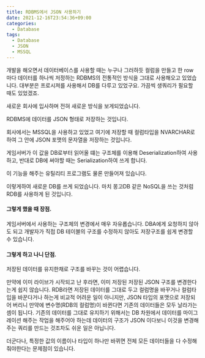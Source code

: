 ```yaml
---
title: RDBMS에서 JSON 사용하기
date: 2021-12-16T23:54:36+09:00
categories:
  - Database
tags:
  - Database
  - JSON
  - MSSQL
---
```


개발을 해오면서 데이터베이스를 사용할 때는 누구나 그러하듯 컬럼을 만들고 한 row 마다 데이터를 하나씩 저정하는 RDBMS의 전통적인 방식을 그대로 사용해오고 있었습니다. 대부분은 프로시져를 사용해서 DB를 다루고 있었구요. 가끔씩 생쿼리가 필요할 때도 있었겠죠.

새로운 회사에 입사하며 전혀 새로운 방식을 보게되었습니다.

RDBMS에 데이터를 JSON 형태로 저장하는 것입니다.

회사에서는 MSSQL을 사용하고 있었고 여기에 저장할 때 컬럼타입을 NVARCHAR로 하여 그 안에 JSON 포맷의 문자열을 저장하는 것입니다.

게임서버가 이 값을 DB로부터 읽어올 떄는 구조체를 이용해 Deserialization하여 사용하고, 반대로 DB에 써야할 때는 Serialization하여 쓰게 합니다.

이 기능을 해주는 유틸리티 프로그램도 물론 만들어져 있습니다.

이렇게하여 새로운 DB를 쓰게 되었습니다. 마치 몽고DB 같은 NoSQL을 쓰는 것처럼 RDB를 사용하게 된 것입니다.


#### 그렇게 했을 때 장점.

게임서버에서 사용하는 구조체의 변경에서 매우 자유롭습니다. DBA에게 요청하지 않아도 되고 개발자가 직접 DB 테이블의 구조를 수정하지 않아도 저장구조를 쉽게 변경할 수 있습니다.



#### 그렇게 하고 나니 단점.

저장된 데이터를 유지한채로 구조를 바꾸는 것이 어렵습니다.

만약에 이미 라이브가 시작되고 난 후라면, 이미 저장된 저장된 JSON 구조를 변경한다는게 쉽지 않습니다. RDB라면 저장된 데이터를 그대로 두고 컬럼명을 바꾸거나 컬럼타입을 바꾼다거나 하는게 비교적 어려운 일이 아니지만, JSON 타입의 포맷으로 저장되어 버리니 만약에 변수명(RDB의 컬럼명)이 바뀐다면 기존의 데이터들은 모두 날라가는 셈이 됩니다. 기존의 데이터를 그대로 유지하기 위해서는 DB 차원에서 데이터를 마이그레이션 해주는 작업을 해주어야 하는데 데이터의 구조가 JSON 이다보니 이것을 변경해주는 쿼리를 만드는 것조차도 쉬운 일은 아닙니다.

더군다나, 특정한 값의 이름이나 타입이 하나만 바뀌면 전체 모든 데이터들을 다 수정해줘야한다는 문제점이 있습니다.
